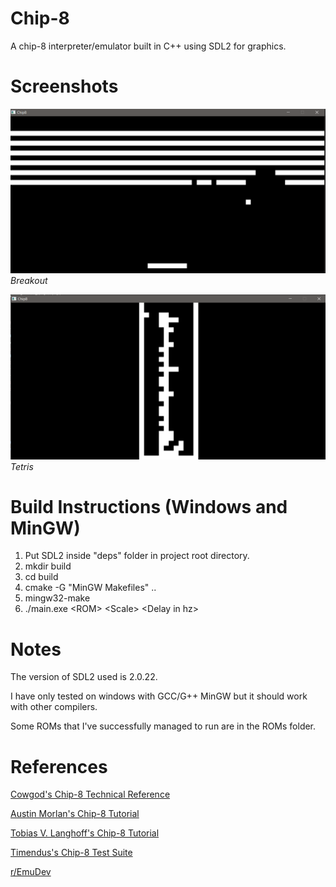 # Chip-8
A chip-8 interpreter/emulator built in C++ using SDL2 for graphics. 

# Screenshots
![Breakout](screenshots/breakout.png "Breakout")
*Breakout*

![Tetris](screenshots/tetris.png "Tetris")
*Tetris*
# Build Instructions (Windows and MinGW)

1. Put SDL2 inside "deps" folder in project root directory. 
2. mkdir build
3. cd build
4. cmake -G "MinGW Makefiles" ..
5. mingw32-make
6. ./main.exe \<ROM> \<Scale> \<Delay in hz>

# Notes
The version of SDL2 used is 2.0.22. 

I have only tested on windows with GCC/G++ MinGW but it should work with other compilers.  

Some ROMs that I've successfully managed to run are in the ROMs folder.

# References
[Cowgod's Chip-8 Technical Reference](http://devernay.free.fr/hacks/chip8/C8TECH10.HTM#0.0)

[Austin Morlan's Chip-8 Tutorial](https://austinmorlan.com/posts/chip8_emulator/)

[Tobias V. Langhoff's Chip-8 Tutorial](https://tobiasvl.github.io/blog/write-a-chip-8-emulator/)

[Timendus's Chip-8 Test Suite](https://github.com/Timendus/chip8-test-suite#introduction)

[r/EmuDev](https://www.reddit.com/r/EmuDev/s)

